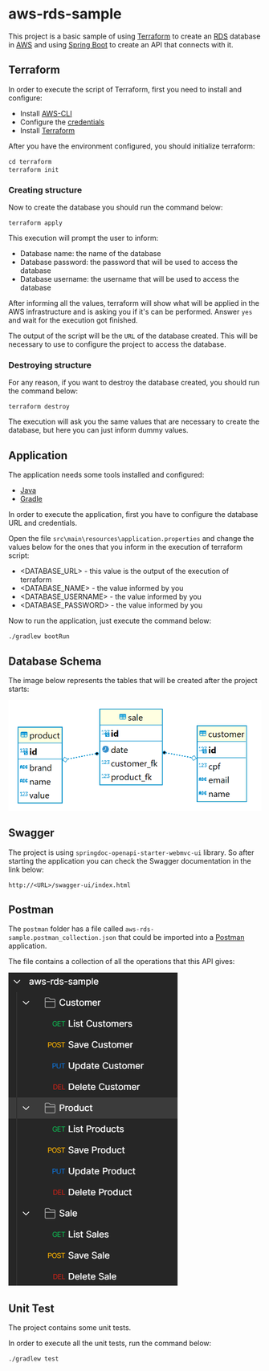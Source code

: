 # aws-rds-sample

This project is a basic sample of using [Terraform](https://www.terraform.io) to create an [RDS](https://aws.amazon.com/free/database) database in [AWS](https://aws.amazon.com) and using [Spring Boot](https://spring.io/projects/spring-boot) to create an API that connects with it.

## Terraform

In order to execute the script of Terraform, first you need to install and configure:

* Install [AWS-CLI](https://docs.aws.amazon.com/cli/index.html)
* Configure the [credentials](https://docs.aws.amazon.com/cli/latest/userguide/cli-configure-envvars.html)
* Install [Terraform](https://developer.hashicorp.com/terraform/downloads)

After you have the environment configured, you should initialize terraform:

```
cd terraform
terraform init
```

### Creating structure

Now to create the database you should run the command below:

```
terraform apply
```

This execution will prompt the user to inform:
* Database name: the name of the database
* Database password: the password that will be used to access the database
* Database username: the username that will be used to access the database

After informing all the values, terraform will show what will be applied in the AWS infrastructure and is asking you if it's can be performed.
Answer `yes` and wait for the execution got finished.

The output of the script will be the `URL` of the database created. This will be necessary to use to configure the project to access the database.

### Destroying structure

For any reason, if you want to destroy the database created, you should run the command below:

```
terraform destroy
```

The execution will ask you the same values that are necessary to create the database, but here you can just inform dummy values.

## Application

The application needs some tools installed and configured:

* [Java](https://www.oracle.com/java/technologies/downloads/)
* [Gradle](https://gradle.org/install/)

In order to execute the application, first you have to configure the database URL and credentials.

Open the file `src\main\resources\application.properties` and change the values below for the ones that you inform in the execution of terraform script:
* <DATABASE_URL> - this value is the output of the execution of terraform
* <DATABASE_NAME> - the value informed by you
* <DATABASE_USERNAME> - the value informed by you
* <DATABASE_PASSWORD> - the value informed by you

Now to run the application, just execute the command below:

```
./gradlew bootRun
```

## Database Schema

The image below represents the tables that will be created after the project starts:

![Database Schema](doc/database_schema.png)

## Swagger

The project is using `springdoc-openapi-starter-webmvc-ui` library. So after starting the application you can check the Swagger documentation in the link below:

```
http://<URL>/swagger-ui/index.html
```

## Postman

The `postman` folder has a file called `aws-rds-sample.postman_collection.json` that could be imported into a [Postman](https://www.postman.com) application.

The file contains a collection of all the operations that this API gives:

![Postman Collection](doc/postman.png)

## Unit Test

The project contains some unit tests.

In order to execute all the unit tests, run the command below:

```
./gradlew test
```
